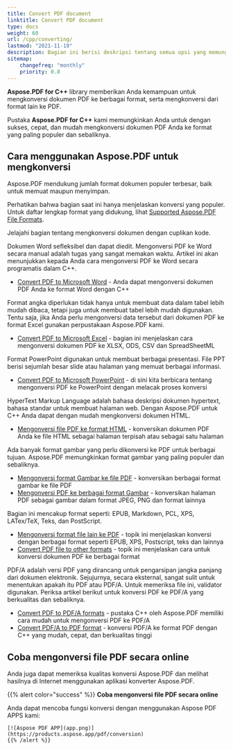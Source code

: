 ```yaml
---
title: Convert PDF document
linktitle: Convert PDF document
type: docs
weight: 60
url: /cpp/converting/
lastmod: "2021-11-19"
description: Bagian ini berisi deskripsi tentang semua opsi yang memungkinkan untuk mengkonversi dokumen PDF pada C++ menggunakan pustaka Aspose.PDF.
sitemap:
    changefreq: "monthly"
    priority: 0.8
---
```


**Aspose.PDF for C++** library memberikan Anda kemampuan untuk mengkonversi dokumen PDF ke berbagai format, serta mengkonversi dari format lain ke PDF.

Pustaka **Aspose.PDF for C++** kami memungkinkan Anda untuk dengan sukses, cepat, dan mudah mengkonversi dokumen PDF Anda ke format yang paling populer dan sebaliknya.

## Cara menggunakan Aspose.PDF untuk mengkonversi

Aspose.PDF mendukung jumlah format dokumen populer terbesar, baik untuk memuat maupun menyimpan.

Perhatikan bahwa bagian saat ini hanya menjelaskan konversi yang populer. Untuk daftar lengkap format yang didukung, lihat [Supported Aspose.PDF File Formats](https://docs.aspose.com/pdf/cpp/supported-file-formats/).

Jelajahi bagian tentang mengkonversi dokumen dengan cuplikan kode.

Dokumen Word sefleksibel dan dapat diedit. Mengonversi PDF ke Word secara manual adalah tugas yang sangat memakan waktu. Artikel ini akan menunjukkan kepada Anda cara mengonversi PDF ke Word secara programatis dalam C++.

- [Convert PDF to Microsoft Word](/pdf/cpp/convert-pdf-to-word/) - Anda dapat mengonversi dokumen PDF Anda ke format Word dengan C++

Format angka diperlukan tidak hanya untuk membuat data dalam tabel lebih mudah dibaca, tetapi juga untuk membuat tabel lebih mudah digunakan. Tentu saja, jika Anda perlu mengonversi data tersebut dari dokumen PDF ke format Excel gunakan perpustakaan Aspose.PDF kami.

- [Convert PDF to Microsoft Excel](/pdf/cpp/convert-pdf-to-excel/) - bagian ini menjelaskan cara mengonversi dokumen PDF ke XLSX, ODS, CSV dan SpreadSheetML

Format PowerPoint digunakan untuk membuat berbagai presentasi. File PPT berisi sejumlah besar slide atau halaman yang memuat berbagai informasi.

- [Convert PDF to Microsoft PowerPoint](/pdf/cpp/convert-pdf-to-powerpoint/) - di sini kita berbicara tentang mengonversi PDF ke PowerPoint dengan melacak proses konversi

HyperText Markup Language adalah bahasa deskripsi dokumen hypertext, bahasa standar untuk membuat halaman web. Dengan Aspose.PDF untuk C++ Anda dapat dengan mudah mengkonversi dokumen HTML.

- [Mengonversi file PDF ke format HTML](/pdf/cpp/convert-pdf-to-html/) - konversikan dokumen PDF Anda ke file HTML sebagai halaman terpisah atau sebagai satu halaman

Ada banyak format gambar yang perlu dikonversi ke PDF untuk berbagai tujuan. Aspose.PDF memungkinkan format gambar yang paling populer dan sebaliknya.

- [Mengonversi format Gambar ke file PDF](/pdf/cpp/convert-images-format-to-pdf/) - konversikan berbagai format gambar ke file PDF
- [Mengonversi PDF ke berbagai format Gambar](/pdf/cpp/convert-pdf-to-images-format/) - konversikan halaman PDF sebagai gambar dalam format JPEG, PNG dan format lainnya

Bagian ini mencakup format seperti: EPUB, Markdown, PCL, XPS, LATex/TeX, Teks, dan PostScript.

- [Mengonversi format file lain ke PDF](/pdf/cpp/convert-other-files-to-pdf/) - topik ini menjelaskan konversi dengan berbagai format seperti EPUB, XPS, Postscript, teks dan lainnya
- [Convert PDF file to other formats](/pdf/cpp/convert-pdf-to-other-files/) - topik ini menjelaskan cara untuk konversi dokumen PDF ke berbagai format

PDF/A adalah versi PDF yang dirancang untuk pengarsipan jangka panjang dari dokumen elektronik. Sejujurnya, secara eksternal, sangat sulit untuk menentukan apakah itu PDF atau PDF/A. Untuk memeriksa file ini, validator digunakan. Periksa artikel berikut untuk konversi PDF ke PDF/A yang berkualitas dan sebaliknya.

- [Convert PDF to PDF/A formats](/pdf/cpp/convert-pdf-to-pdfa/) - pustaka C++ oleh Aspose.PDF memiliki cara mudah untuk mengonversi PDF ke PDF/A
- [Convert PDF/A to PDF format](/pdf/cpp/convert-pdfa-to-pdf/) - konversi PDF/A ke format PDF dengan C++ yang mudah, cepat, dan berkualitas tinggi

## Coba mengonversi file PDF secara online

Anda juga dapat memeriksa kualitas konversi Aspose.PDF dan melihat hasilnya di Internet menggunakan aplikasi konverter Aspose.PDF.

{{% alert color="success" %}}
**Coba mengonversi file PDF secara online**

Anda dapat mencoba fungsi konversi dengan menggunakan Aspose PDF APPS kami:

```
[![Aspose PDF APP](app.png)](https://products.aspose.app/pdf/conversion)
{{% /alert %}}
```